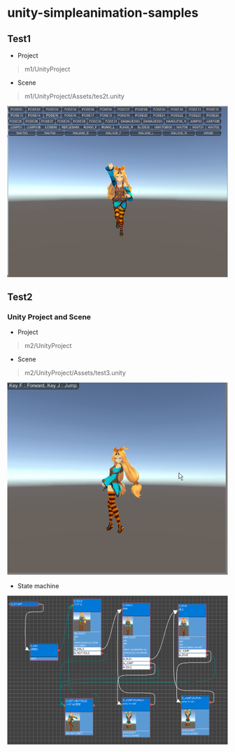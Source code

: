 # unity-simpleanimation-samples

## Test1

* Project 
> m1/UnityProject

* Scene
> m1/UnityProject/Assets/tes2t.unity

<img src="https://github.com/NNNIC/unity-simpleanimation-samples/raw/master/test1.PNG" width=600 />


## Test2

### Unity Project and Scene

* Project 
> m2/UnityProject

* Scene
> m2/UnityProject/Assets/test3.unity


<img src="https://github.com/NNNIC/unity-simpleanimation-samples/raw/master/test.gif" width=600 />


* State machine 

![](https://github.com/NNNIC/unity-simpleanimation-samples/raw/master/1.PNG)
